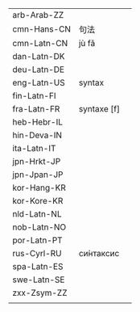 | | | |
|-|-|-|
| arb-Arab-ZZ |  |  |
| cmn-Hans-CN | 句法 |  |
| cmn-Latn-CN | jù fǎ |  |
| dan-Latn-DK |  |  |
| deu-Latn-DE |  |  |
| eng-Latn-US | syntax |  |
| fin-Latn-FI |  |  |
| fra-Latn-FR | syntaxe [f] |  |
| heb-Hebr-IL |  |  |
| hin-Deva-IN |  |  |
| ita-Latn-IT |  |  |
| jpn-Hrkt-JP |  |  |
| jpn-Jpan-JP |  |  |
| kor-Hang-KR |  |  |
| kor-Kore-KR |  |  |
| nld-Latn-NL |  |  |
| nob-Latn-NO |  |  |
| por-Latn-PT |  |  |
| rus-Cyrl-RU | си́нтаксис |  |
| spa-Latn-ES |  |  |
| swe-Latn-SE |  |  |
| zxx-Zsym-ZZ |  |  |
|  |  |  |
